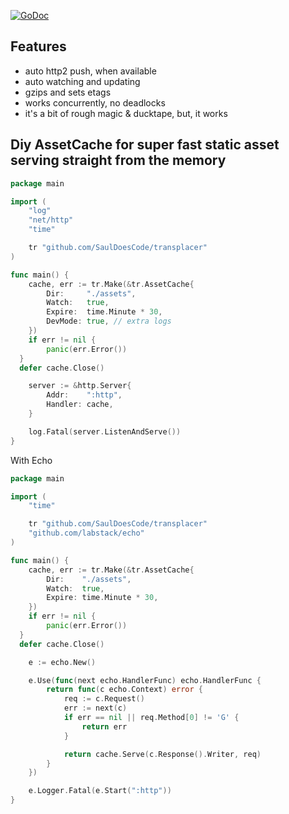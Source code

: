 [![GoDoc](http://img.shields.io/badge/go-documentation-blue.svg?style=flat-square)](http://godoc.org/github.com/SaulDoesCode/transplacer)

## Features

* auto http2 push, when available
* auto watching and updating
* gzips and sets etags
* works concurrently, no deadlocks
* it's a bit of rough magic & ducktape, but, it works


## Diy AssetCache for super fast static asset serving straight from the memory
```go
package main

import (
	"log"
	"net/http"
	"time"

	tr "github.com/SaulDoesCode/transplacer"
)

func main() {
	cache, err := tr.Make(&tr.AssetCache{
		Dir:     "./assets",
		Watch:   true,
		Expire:  time.Minute * 30,
		DevMode: true, // extra logs
	})
	if err != nil {
		panic(err.Error())
  }
  defer cache.Close()

	server := &http.Server{
		Addr:    ":http",
		Handler: cache,
	}

	log.Fatal(server.ListenAndServe())
}
```

With Echo 
```go
package main

import (
	"time"

	tr "github.com/SaulDoesCode/transplacer"
	"github.com/labstack/echo"
)

func main() {
	cache, err := tr.Make(&tr.AssetCache{
		Dir:    "./assets",
		Watch:  true,
		Expire: time.Minute * 30,
	})
	if err != nil {
		panic(err.Error())
  }
  defer cache.Close()

	e := echo.New()

	e.Use(func(next echo.HandlerFunc) echo.HandlerFunc {
		return func(c echo.Context) error {
			req := c.Request()
			err := next(c)
			if err == nil || req.Method[0] != 'G' {
				return err
			}

			return cache.Serve(c.Response().Writer, req)
		}
	})

	e.Logger.Fatal(e.Start(":http"))
}
```
